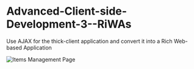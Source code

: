 # Advanced-Client-side-Development-3--RiWAs
 Use AJAX for the thick-client application and convert it into a Rich Web-based Application

![Items Management Page](https://user-images.githubusercontent.com/53207574/93167343-132d7280-f73e-11ea-994d-e6214686b875.png)
